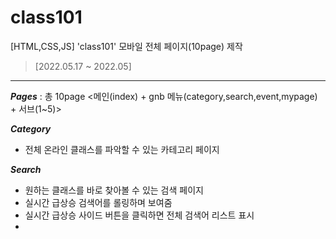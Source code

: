 # class101
[HTML,CSS,JS] 'class101' 모바일 전체 페이지(10page) 제작
> [2022.05.17 ~ 2022.05]

***
***Pages***
: 총 10page <메인(index) + gnb 메뉴(category,search,event,mypage) + 서브(1~5)>

***Category***
* 전체 온라인 클래스를 파악할 수 있는 카테고리 페이지

***Search***
* 원하는 클래스를 바로 찾아볼 수 있는 검색 페이지
* 실시간 급상승 검색어를 롤링하며 보여줌
* 실시간 급상승 사이드 버튼을 클릭하면 전체 검색어 리스트 표시
* 
